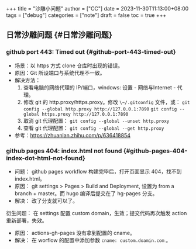 +++
title = "沙雕小问题"
author = ["CC"]
date = 2023-11-30T11:13:00+08:00
tags = ["debug"]
categories = ["note"]
draft = false
toc = true
+++

## 日常沙雕问题 {#日常沙雕问题}


### github port 443: Timed out {#github-port-443-timed-out}

-   场景：以 https 方式 clone 仓库时出现的错误。
-   原因：Git 所设端口与系统代理不一致。
-   解决方法：
    1.  查看电脑的网络代理的 IP/端口，windows: 设置 - 网络与Internet - 代理。
    2.  修改 git 的 http.proxy/https.proxy。修改 `\~/.gitconfig` 文件，或：
        `git config --global http.proxy http://127.0.0.1:7890`
        `git config --global https.proxy http://127.0.0.1:7890`
    3.  取消 git 代理配置： `git config --global --unset http.proxy`
    4.  查看 git 代理配置： `git config --global --get http.proxy`
-   参考：<https://zhuanlan.zhihu.com/p/636418854>


### github pages 404: index.html not found {#github-pages-404-index-dot-html-not-found}

-   问题： github pages workflow 构建完毕后，打开页面显示 404，找不到 index.html。
-   原因： git settings &gt; Pages &gt; Build and Deployment, 设置为 from a branch + master。而 hugo 编译后提交在了 hg-pages 分支。
-   解决： 改了分支就可以了。

衍生问题： 在 settings 配置 custom domain，生效；提交代码再次触发 action 重新部署，失效。

-   原因： actions-gh-pages 没有拿到配置的 cname。
-   解决： 在 worflow 的配置中添加参数 `cname: custom.doamin.com` 。
